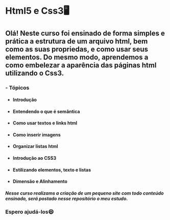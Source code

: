 # Html5 e Css3:desktop_computer:

## Olá! Neste curso foi ensinado de forma simples e prática a estrutura de um arquivo html, bem como as suas propriedas, e como usar seus elementos. Do mesmo modo, aprendemos a como embelezar a aparência das páginas html utilizando o Css3.



### - Tópicos

- #### Introdução

- #### Entendendo o que é semântica

- #### Como usar textos e links html

- #### Como inserir imagens

- #### Organizar listas html

- #### Introdução ao CSS3

- #### Estilizando elementos, texto e listas

- #### Dimensão e Alinhamento



##### Nesse curso realizams a criação de um pequeno site com todo conteúdo ensinado, será postado nesse repositório o meu estudo.



### Espero ajudá-los:smile:

